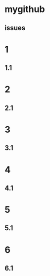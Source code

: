 mygithub
========

issues
----------

# 1
## 1.1

# 2
## 2.1

# 3
## 3.1

# 4
## 4.1

# 5
## 5.1

# 6
## 6.1

